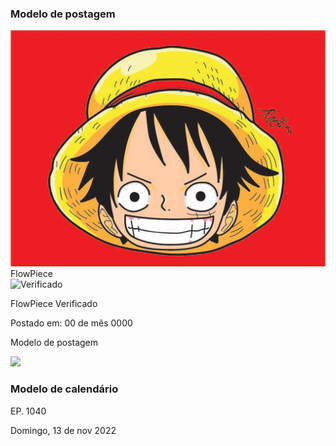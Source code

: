 ### Modelo de postagem

<div class="post">
    <div class="userHeader">
        <img src="images/icon.jfif" alt="FlowPiece"  class="avatar">
        <div class="user">
            <div class="user-info">
                <div class="fp-name">FlowPiece</div>
                <img src="https://clipground.com/images/verified-tick-png-3.png" alt="Verificado" class="verific">
                <div class="verificado">
                    <p>FlowPiece Verificado</p>
                </div>
            </div>
            <div class="fp-time">Postado em: 00 de mês 0000</div>
        </div>
    </div>
    <div class="messageContent">
        <p>Modelo de postagem</p>
        <img src="https://th.bing.com/th/id/R.e5141681d63615c9082ca076cb2609ff?rik=culgYqezCAaqKg&pid=ImgRaw&r=0">
    </div>
</div>

### Modelo de calendário

<div class="content-calen">
    <div class="calend">
        <p>EP. 1040</p>
        <span>Domingo, 13 de nov 2022</span>
    </div>
</div>